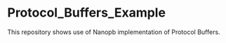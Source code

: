 # Protocol_Buffers_Example
This repository shows  use of Nanopb implementation of Protocol Buffers.
